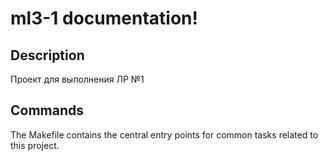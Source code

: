 # ml3-1 documentation!

## Description

Проект для выполнения ЛР №1

## Commands

The Makefile contains the central entry points for common tasks related to this project.
